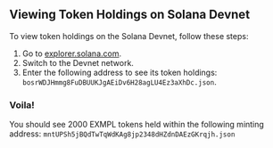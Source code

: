 ## Viewing Token Holdings on Solana Devnet

To view token holdings on the Solana Devnet, follow these steps:

1. Go to [explorer.solana.com](https://explorer.solana.com).
2. Switch to the Devnet network.
3. Enter the following address to see its token holdings: `bosrWDJHmmg8FuDBUUKJgAEiDv6H28agLU4Ez3aXhDc.json`.

### Voila!

You should see 2000 EXMPL tokens held within the following minting address:
`mntUPSh5jBQdTwTqWdKAg8jp2348dHZdnDAEzGKrqjh.json`
